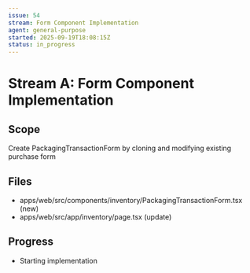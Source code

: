 ```yaml
---
issue: 54
stream: Form Component Implementation
agent: general-purpose
started: 2025-09-19T18:08:15Z
status: in_progress
---
```


# Stream A: Form Component Implementation

## Scope
Create PackagingTransactionForm by cloning and modifying existing purchase form

## Files
- apps/web/src/components/inventory/PackagingTransactionForm.tsx (new)
- apps/web/src/app/inventory/page.tsx (update)

## Progress
- Starting implementation